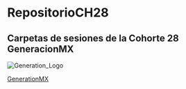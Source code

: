 # RepositorioCH28
## Carpetas de sesiones de la Cohorte 28 GeneracionMX

![Generation_Logo](https://raw.githubusercontent.com/danieldlcm86/RepositorioCH28/master/01%20Intro%20HTML/assets/images/generation-logo.jpg)

[GenerationMX]([https://www.example.com](https://mexico.generation.org/)https://mexico.generation.org/)
